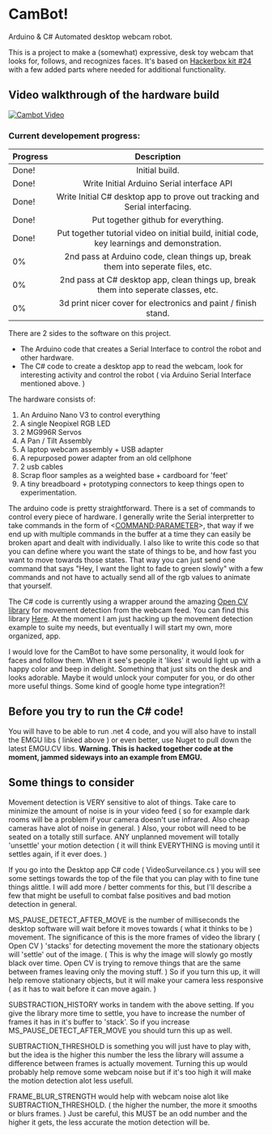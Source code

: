 # CamBot!
Arduino & C# Automated desktop webcam robot.

This is a project to make a (somewhat) expressive, desk toy webcam that looks for, follows, and recognizes faces. It's based on [Hackerbox kit #24](https://hackerboxes.com/collections/frontpage/products/hackerbox-0024-vision-quest) with a few added parts where needed for additional functionality.

## Video walkthrough of the hardware build
[![Cambot Video](https://img.youtube.com/vi/nbJNLVBo_g4/0.jpg)](https://www.youtube.com/watch?v=nbJNLVBo_g4)

### Current developement progress:

| Progress        | Description           
| ------------- |:-------------:
| Done! | Initial build. |
| Done! | Write Initial Arduino Serial interface API |
| Done! | Write Initial C# desktop app to prove out tracking and Serial interfacing. |
| Done! | Put together github for everything. |
| Done! | Put together tutorial video on initial build, initial code, key learnings and demonstration. |
| 0% | 2nd pass at Arduino code, clean things up, break them into seperate files, etc. |
| 0% | 2nd pass at C# desktop app, clean things up, break them into seperate classes, etc. |
| 0% | 3d print nicer cover for electronics and paint / finish stand. |

There are 2 sides to the software on this project.
- The Arduino code that creates a Serial Interface to control the robot and other hardware.
- The C# code to create a desktop app to read the webcam, look for interesting activity and control the robot ( via Arduino Serial Interface mentioned above. )

The hardware consists of:
1. An Arduino Nano V3 to control everything
2. A single Neopixel RGB LED
3. 2 MG996R Servos
4. A Pan / Tilt Assembly
5. A laptop webcam assembly + USB adapter
6. A repurposed power adapter from an old cellphone
7. 2 usb cables
8. Scrap floor samples as a weighted base + cardboard for 'feet'
9. A tiny breadboard + prototyping connectors to keep things open to experimentation.

The arduino code is pretty straightforward. There is a set of commands to control every piece of hardware. I generally write the Serial interpretter to take commands in the form of <<COMMAND:PARAMETER>>, that way if we end up with multiple commands in the buffer at a time they can easily be broken apart and dealt with individually. I also like to write this code so that you can define where you want the state of things to be, and how fast you want to move towards those states. That way you can just send one command that says "Hey, I want the light to fade to green slowly" with a few commands and not have to actually send all of the rgb values to animate that yourself.

The C# code is currently using a wrapper around the amazing [Open CV library](https://opencv.org/) for movement detection from the webcam feed. You can find this library [Here](http://www.emgu.com/wiki/index.php/Main_Page). At the moment I am just hacking up the movement detection example to suite my needs, but eventually I will start my own, more organized, app.

I would love for the CamBot to have some personality, it would look for faces and follow them. When it see's people it 'likes' it would light up with a happy color and beep in delight. Something that just sits on the desk and looks adorable. Maybe it would unlock your computer for you, or do other more useful things. Some kind of google home type integration?!

## Before you try to run the C# code!
You will have to be able to run .net 4 code, and you will also have to install the EMGU libs ( linked above ) or even better, use Nuget to pull down the latest EMGU.CV libs. **Warning. This is hacked together code at the moment, jammed sideways into an example from EMGU.**

## Some things to consider ##

Movement detection is VERY sensitive to alot of things. Take care to minimize the amount of noise is in your video feed ( so for example dark rooms will be a problem if your camera doesn't use infrared. Also cheap cameras have alot of noise in general. ) Also, your robot will need to be seated on a totally still surface. ANY unplanned movement will totally 'unsettle' your motion detection ( it will think EVERYTHING is moving until it settles again, if it ever does. ) 

If you go into the Desktop app C# code ( VideoSurveilance.cs ) you will see some settings towards the top of the file that you can play with to fine tune things alittle. I will add more / better comments for this, but I'll describe a few that might be usefull to combat false positives and bad motion detection in general.

MS_PAUSE_DETECT_AFTER_MOVE is the number of milliseconds the desktop software will wait before it moves towards ( what it thinks to be ) movement. The significance of this is the more frames of video the library ( Open CV ) 'stacks' for detecting movement the more the stationary objects will 'settle' out of the image. ( This is why the image will slowly go mostly black over time. Open CV is trying to remove things that are the same between frames leaving only the moving stuff. ) So if you turn this up, it will help remove stationary objects, but it will make your camera less responsive ( as it has to wait before it can move again. )

SUBSTRACTION_HISTORY works in tandem with the above setting. If you give the library more time to settle, you have to increase the number of frames it has in it's buffer to 'stack'. So if you increase MS_PAUSE_DETECT_AFTER_MOVE you should turn this up as well. 

SUBTRACTION_THRESHOLD is something you will just have to play with, but the idea is the higher this number the less the library will assume a difference between frames is actually movement. Turning this up would probably help remove some webcam noise but if it's too high it will make the motion detection alot less usefull.

FRAME_BLUR_STRENGTH would help with webcam noise alot like SUBTRACTION_THRESHOLD. ( the higher the number, the more it smooths or blurs frames. ) Just be careful, this MUST be an odd number and the higher it gets, the less accurate the motion detection will be.
